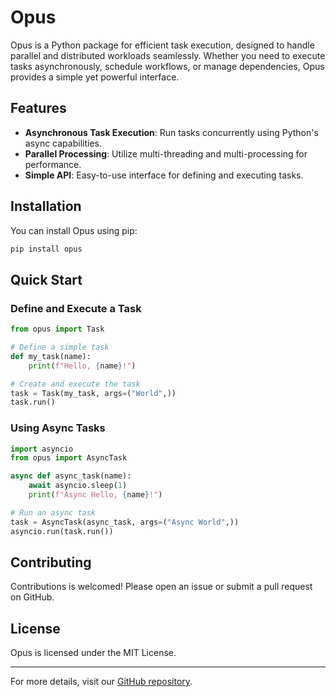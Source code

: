 # Opus

Opus is a Python package for efficient task execution, designed to handle parallel and distributed workloads seamlessly. Whether you need to execute tasks asynchronously, schedule workflows, or manage dependencies, Opus provides a simple yet powerful interface.

## Features

- **Asynchronous Task Execution**: Run tasks concurrently using Python's async capabilities.
- **Parallel Processing**: Utilize multi-threading and multi-processing for performance.
- **Simple API**: Easy-to-use interface for defining and executing tasks.

## Installation

You can install Opus using pip:

```sh
pip install opus
```

## Quick Start

### Define and Execute a Task

```python
from opus import Task

# Define a simple task
def my_task(name):
    print(f"Hello, {name}!")

# Create and execute the task
task = Task(my_task, args=("World",))
task.run()
```

### Using Async Tasks

```python
import asyncio
from opus import AsyncTask

async def async_task(name):
    await asyncio.sleep(1)
    print(f"Async Hello, {name}!")

# Run an async task
task = AsyncTask(async_task, args=("Async World",))
asyncio.run(task.run())
```

## Contributing

Contributions is welcomed! Please open an issue or submit a pull request on GitHub.

## License

Opus is licensed under the MIT License.

---

For more details, visit our [GitHub repository](https://github.com/kolodkin/opus).

